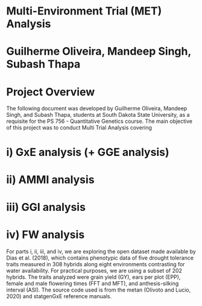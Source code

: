 # Multi-Environment Trial (MET) Analysis
# Guilherme Oliveira, Mandeep Singh, Subash Thapa

# Project Overview

The following document was developed by Guilherme Oliveira, Mandeep Singh, and Subash Thapa, students at
South Dakota State University, as a requisite for the PS 756 - Quantitative Genetics course.
The main objective of this project was to conduct Multi Trial Analysis covering 
# i) GxE analysis (+ GGE analysis) 
# ii) AMMI analysis 
# iii) GGI analysis
# iv) FW analysis 
For parts i, ii, iii, and iv, we are exploring the open dataset made available by Dias et al. (2018), which
contains phenotypic data of five drought tolerance traits measured in 308 hybrids along eight environments
contrasting for water availability. For practical purposes, we are using a subset of 202 hybrids. The traits
analyzed were grain yield (GY), ears per plot (EPP), female and male flowering times (FFT and MFT),
and anthesis-silking interval (ASI). The source code used is from the metan (Olivoto and Lucio, 2020) and
statgenGxE reference manuals.
